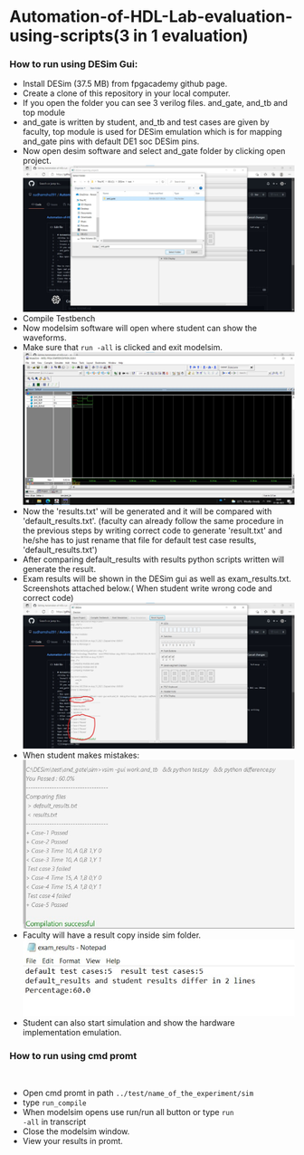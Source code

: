 # Automation-of-HDL-Lab-evaluation-using-scripts(3 in 1 evaluation)
<h3>How to run using DESim Gui:</h3>

- Install DESim (37.5 MB) from fpgacademy github page.
- Create a clone of this repository in your local computer.
- If you open the folder you can see 3 verilog files. and_gate, and_tb and top module
- and_gate is written by student, and_tb and test cases are given by faculty, top module is used for DESim emulation which is for mapping and_gate pins with default DE1 soc DESim pins.
- Now open desim software and select and_gate folder by clicking open project.
![](images/one.jpg)
- Compile Testbench
- Now modelsim software will open where student can show the waveforms.
- Make sure that <code>run -all</code> is clicked and exit modelsim.
![](images/two.jpg)
- Now the 'results.txt' will be generated and it will be compared with 'default_results.txt'. (faculty can already follow the same procedure in the previous steps by writing correct code to generate 'result.txt' and he/she has to just rename that file for default test case results, 'default_results.txt')
- After comparing default_results with results python scripts written will generate the result.
- Exam results will be shown in the DESim gui as well as exam_results.txt. Screenshots attached below.( When student write wrong code and correct code)
![](images/three.jpg)<br>
- When student makes mistakes:
![](images/four.jpg)
- Faculty will have a result copy inside sim folder.
![](images/five.jpg)
- Student can also start simulation and show the hardware implementation emulation.


<h3>How to run using cmd promt</h3><br>

- Open cmd promt in path <code>../test/name_of_the_experiment/sim</code><br>
- type <code>run_compile</code><br>
- When modelsim opens use run/run all button or type <code>run -all</code> in transcript<br>
- Close the modelsim window.<br>
- View your results in promt.<br>
  
